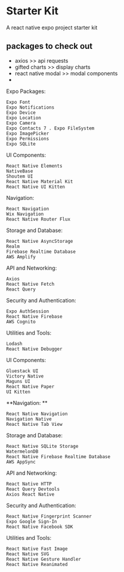 # Starter Kit

A react native expo project starter kit

## packages to check out

- axios >> api requests
- gifted charts >> display charts
- react native modal >> modal components
-

Expo Packages:

    Expo Font
    Expo Notifications
    Expo Device
    Expo Location
    Expo Camera
    Expo Contacts 7 . Expo FileSystem
    Expo ImagePicker
    Expo Permissions
    Expo SQLite

UI Components:

    React Native Elements
    NativeBase
    Shoutem UI
    React Native Material Kit
    React Native UI Kitten

Navigation:

    React Navigation
    Wix Navigation
    React Native Router Flux

Storage and Database:

    React Native AsyncStorage
    Realm
    Firebase Realtime Database
    AWS Amplify

API and Networking:

    Axios
    React Native Fetch
    React Query

Security and Authentication:

    Expo AuthSession
    React Native Firebase
    AWS Cognito

Utilities and Tools:

    Lodash
    React Native Debugger

UI Components:

    Gluestack UI
    Victory Native
    Maguns UI
    React Native Paper
    UI Kitten

**Navigation: **

    React Native Navigation
    Navigation Native
    React Native Tab View

Storage and Database:

    React Native SQLite Storage
    WatermelonDB
    React Native Firebase Realtime Database
    AWS AppSync

API and Networking:

    React Native HTTP
    React Query Devtools
    Axios React Native

Security and Authentication:

    React Native Fingerprint Scanner
    Expo Google Sign-In
    React Native Facebook SDK

Utilities and Tools:

    React Native Fast Image
    React Native SVG
    React Native Gesture Handler
    React Native Reanimated
